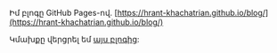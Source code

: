 Իմ բլոգը GitHub Pages-ով. [https://hrant-khachatrian.github.io/blog/](https://hrant-khachatrian.github.io/blog/)

Կմախքը վերցրել եմ [այս բլոգից](http://ondrejka.net/):

